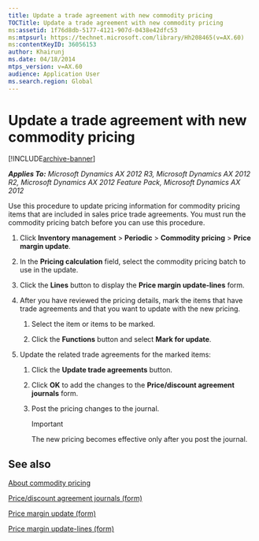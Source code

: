```yaml
---
title: Update a trade agreement with new commodity pricing
TOCTitle: Update a trade agreement with new commodity pricing
ms:assetid: 1f76d8db-5177-4121-907d-0438e42dfc53
ms:mtpsurl: https://technet.microsoft.com/library/Hh208465(v=AX.60)
ms:contentKeyID: 36056153
author: Khairunj
ms.date: 04/18/2014
mtps_version: v=AX.60
audience: Application User
ms.search.region: Global
---
```


# Update a trade agreement with new commodity pricing 


[!INCLUDE[archive-banner](includes/archive-banner.md)]


_**Applies To:** Microsoft Dynamics AX 2012 R3, Microsoft Dynamics AX 2012 R2, Microsoft Dynamics AX 2012 Feature Pack, Microsoft Dynamics AX 2012_

Use this procedure to update pricing information for commodity pricing items that are included in sales price trade agreements. You must run the commodity pricing batch before you can use this procedure.

1.  Click **Inventory management** \> **Periodic** \> **Commodity pricing** \> **Price margin update**.

2.  In the **Pricing calculation** field, select the commodity pricing batch to use in the update.

3.  Click the **Lines** button to display the **Price margin update-lines** form.

4.  After you have reviewed the pricing details, mark the items that have trade agreements and that you want to update with the new pricing.
    
    1.  Select the item or items to be marked.
    
    2.  Click the **Functions** button and select **Mark for update**.

5.  Update the related trade agreements for the marked items:
    
    1.  Click the **Update trade agreements** button.
    
    2.  Click **OK** to add the changes to the **Price/discount agreement journals** form.
    
    3.  Post the pricing changes to the journal.
        

        > [!IMPORTANT]
        > <P>The new pricing becomes effective only after you post the journal.</P>



## See also

[About commodity pricing](about-commodity-pricing.md)

[Price/discount agreement journals (form)](https://technet.microsoft.com/library/aa556469\(v=ax.60\))

[Price margin update (form)](https://technet.microsoft.com/library/hh227659\(v=ax.60\))

[Price margin update-lines (form)](https://technet.microsoft.com/library/hh242671\(v=ax.60\))

  


